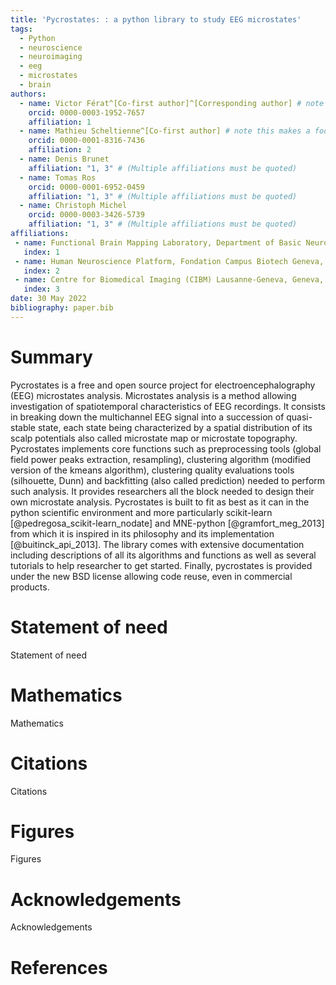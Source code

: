 ```yaml
---
title: 'Pycrostates: : a python library to study EEG microstates'
tags:
  - Python
  - neuroscience
  - neuroimaging
  - eeg
  - microstates
  - brain
authors:
  - name: Victor Férat^[Co-first author]^[Corresponding author] # note this makes a footnote saying 'Co-first author'
    orcid: 0000-0003-1952-7657
    affiliation: 1
  - name: Mathieu Scheltienne^[Co-first author] # note this makes a footnote saying 'Co-first author'
    orcid: 0000-0001-8316-7436
    affiliation: 2
  - name: Denis Brunet
    affiliation: "1, 3" # (Multiple affiliations must be quoted)
  - name: Tomas Ros
    orcid: 0000-0001-6952-0459
    affiliation: "1, 3" # (Multiple affiliations must be quoted)
  - name: Christoph Michel
    orcid: 0000-0003-3426-5739
    affiliation: "1, 3" # (Multiple affiliations must be quoted)
affiliations:
 - name: Functional Brain Mapping Laboratory, Department of Basic Neurosciences, Campus Biotech, University of Geneva, Geneva, Switzerland
   index: 1
 - name: Human Neuroscience Platform, Fondation Campus Biotech Geneva, Geneva, Switzerland
   index: 2
 - name: Centre for Biomedical Imaging (CIBM) Lausanne-Geneva, Geneva, Switzerland
   index: 3
date: 30 May 2022
bibliography: paper.bib
---
```


# Summary

Pycrostates is a free and open source project for electroencephalography (EEG) microstates analysis. Microstates analysis is a method allowing investigation of spatiotemporal characteristics of EEG recordings. It consists in breaking down the multichannel EEG signal into a succession of quasi-stable state, each state being characterized by a spatial distribution of its scalp potentials also called microstate map or microstate topography. Pycrostates implements core functions such as preprocessing tools (global field power peaks extraction, resampling), clustering algorithm (modified version of the kmeans algorithm), clustering quality evaluations tools (silhouette, Dunn) and backfitting (also called prediction) needed to perform such analysis. It provides researchers all the block needed to design their own microstate analysis. Pycrostates is built to fit as best as it can in the python scientific environment and more particularly scikit-learn [@pedregosa_scikit-learn_nodate] and MNE-python [@gramfort_meg_2013]  from which it is inspired in its philosophy and its implementation [@buitinck_api_2013]. The library comes with extensive documentation including descriptions of all its algorithms and functions as well as several tutorials to help researcher to get started. Finally, pycrostates is provided under the new BSD license allowing code reuse, even in commercial products.

# Statement of need

Statement of need

# Mathematics

Mathematics

# Citations

Citations

# Figures

Figures

# Acknowledgements

Acknowledgements

# References